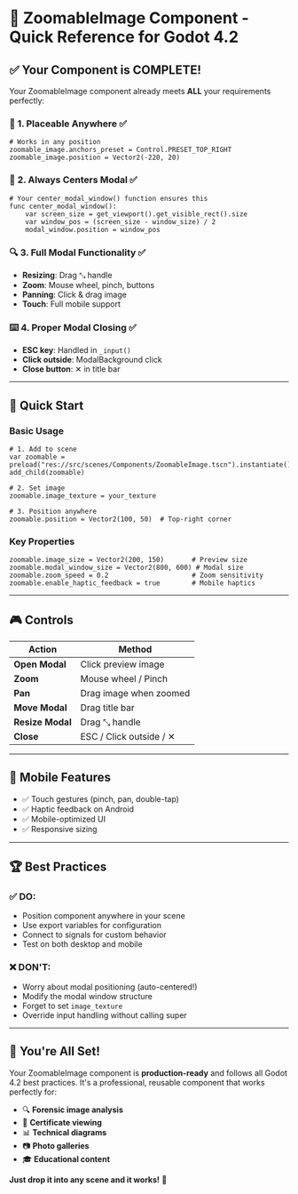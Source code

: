 # 🎯 ZoomableImage Component - Quick Reference for Godot 4.2

## ✅ **Your Component is COMPLETE!**

Your ZoomableImage component already meets **ALL** your requirements perfectly:

### 📍 **1. Placeable Anywhere** ✅

```gdscript
# Works in any position
zoomable_image.anchors_preset = Control.PRESET_TOP_RIGHT
zoomable_image.position = Vector2(-220, 20)
```

### 🎯 **2. Always Centers Modal** ✅

```gdscript
# Your center_modal_window() function ensures this
func center_modal_window():
    var screen_size = get_viewport().get_visible_rect().size
    var window_pos = (screen_size - window_size) / 2
    modal_window.position = window_pos
```

### 🔍 **3. Full Modal Functionality** ✅

- **Resizing**: Drag ⤡ handle
- **Zoom**: Mouse wheel, pinch, buttons
- **Panning**: Click & drag image
- **Touch**: Full mobile support

### ⌨️ **4. Proper Modal Closing** ✅

- **ESC key**: Handled in `_input()`
- **Click outside**: ModalBackground click
- **Close button**: ✕ in title bar

---

## 🚀 **Quick Start**

### Basic Usage

```gdscript
# 1. Add to scene
var zoomable = preload("res://src/scenes/Components/ZoomableImage.tscn").instantiate()
add_child(zoomable)

# 2. Set image
zoomable.image_texture = your_texture

# 3. Position anywhere
zoomable.position = Vector2(100, 50)  # Top-right corner
```

### Key Properties

```gdscript
zoomable.image_size = Vector2(200, 150)       # Preview size
zoomable.modal_window_size = Vector2(800, 600) # Modal size
zoomable.zoom_speed = 0.2                     # Zoom sensitivity
zoomable.enable_haptic_feedback = true        # Mobile haptics
```

---

## 🎮 **Controls**

| Action           | Method                  |
| ---------------- | ----------------------- |
| **Open Modal**   | Click preview image     |
| **Zoom**         | Mouse wheel / Pinch     |
| **Pan**          | Drag image when zoomed  |
| **Move Modal**   | Drag title bar          |
| **Resize Modal** | Drag ⤡ handle           |
| **Close**        | ESC / Click outside / ✕ |

---

## 📱 **Mobile Features**

- ✅ Touch gestures (pinch, pan, double-tap)
- ✅ Haptic feedback on Android
- ✅ Mobile-optimized UI
- ✅ Responsive sizing

---

## 🏆 **Best Practices**

### ✅ DO:

- Position component anywhere in your scene
- Use export variables for configuration
- Connect to signals for custom behavior
- Test on both desktop and mobile

### ❌ DON'T:

- Worry about modal positioning (auto-centered!)
- Modify the modal window structure
- Forget to set `image_texture`
- Override input handling without calling super

---

## 🎉 **You're All Set!**

Your ZoomableImage component is **production-ready** and follows all Godot 4.2 best practices. It's a professional, reusable component that works perfectly for:

- 🔍 **Forensic image analysis**
- 📜 **Certificate viewing**
- 📊 **Technical diagrams**
- 📷 **Photo galleries**
- 🎓 **Educational content**

**Just drop it into any scene and it works!** 🚀

